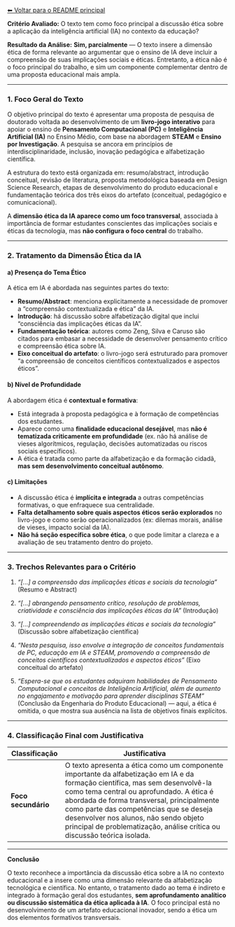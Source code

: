[⬅ Voltar para o README principal](../README.md)

**Critério Avaliado:**
O texto tem como foco principal a discussão ética sobre a aplicação da inteligência artificial (IA) no contexto da educação?

**Resultado da Análise:**
**Sim, parcialmente** — O texto insere a dimensão ética de forma relevante ao argumentar que o ensino de IA deve incluir a compreensão de suas implicações sociais e éticas. Entretanto, a ética não é o foco principal do trabalho, e sim um componente complementar dentro de uma proposta educacional mais ampla.

---

### 1. Foco Geral do Texto

O objetivo principal do texto é apresentar uma proposta de pesquisa de doutorado voltada ao desenvolvimento de um **livro-jogo interativo** para apoiar o ensino de **Pensamento Computacional (PC)** e **Inteligência Artificial (IA)** no Ensino Médio, com base na abordagem **STEAM** e **Ensino por Investigação**. A pesquisa se ancora em princípios de interdisciplinaridade, inclusão, inovação pedagógica e alfabetização científica.

A estrutura do texto está organizada em: resumo/abstract, introdução conceitual, revisão de literatura, proposta metodológica baseada em Design Science Research, etapas de desenvolvimento do produto educacional e fundamentação teórica dos três eixos do artefato (conceitual, pedagógico e comunicacional).

A **dimensão ética da IA aparece como um foco transversal**, associada à importância de formar estudantes conscientes das implicações sociais e éticas da tecnologia, mas **não configura o foco central** do trabalho.

---

### 2. Tratamento da Dimensão Ética da IA

#### a) **Presença do Tema Ético**

A ética em IA é abordada nas seguintes partes do texto:

* **Resumo/Abstract**: menciona explicitamente a necessidade de promover a “compreensão contextualizada e ética” da IA.
* **Introdução**: há discussão sobre alfabetização digital que inclui “consciência das implicações éticas da IA”.
* **Fundamentação teórica**: autores como Zeng, Silva e Caruso são citados para embasar a necessidade de desenvolver pensamento crítico e compreensão ética sobre IA.
* **Eixo conceitual do artefato**: o livro-jogo será estruturado para promover “a compreensão de conceitos científicos contextualizados e aspectos éticos”.

#### b) **Nível de Profundidade**

A abordagem ética é **contextual e formativa**:

* Está integrada à proposta pedagógica e à formação de competências dos estudantes.
* Aparece como uma **finalidade educacional desejável**, mas **não é tematizada criticamente em profundidade** (ex. não há análise de vieses algorítmicos, regulação, decisões automatizadas ou riscos sociais específicos).
* A ética é tratada como parte da alfabetização e da formação cidadã, **mas sem desenvolvimento conceitual autônomo**.

#### c) **Limitações**

* A discussão ética é **implícita e integrada** a outras competências formativas, o que enfraquece sua centralidade.
* **Falta detalhamento sobre quais aspectos éticos serão explorados** no livro-jogo e como serão operacionalizados (ex: dilemas morais, análise de vieses, impacto social da IA).
* **Não há seção específica sobre ética**, o que pode limitar a clareza e a avaliação de seu tratamento dentro do projeto.

---

### 3. Trechos Relevantes para o Critério

1. *“\[...] a compreensão das implicações éticas e sociais da tecnologia”* (Resumo e Abstract)

2. *“\[...] abrangendo pensamento crítico, resolução de problemas, criatividade e consciência das implicações éticas da IA”* (Introdução)

3. *“\[...] compreendendo as implicações éticas e sociais da tecnologia”* (Discussão sobre alfabetização científica)

4. *“Nesta pesquisa, isso envolve a integração de conceitos fundamentais de PC, educação em IA e STEAM, promovendo a compreensão de conceitos científicos contextualizados e aspectos éticos”* (Eixo conceitual do artefato)

5. *“Espera-se que os estudantes adquiram habilidades de Pensamento Computacional e conceitos de Inteligência Artificial, além de aumento no engajamento e motivação para aprender disciplinas STEAM”* (Conclusão da Engenharia do Produto Educacional) — aqui, a ética é omitida, o que mostra sua ausência na lista de objetivos finais explícitos.

---

### 4. Classificação Final com Justificativa

| **Classificação**   | **Justificativa**                                                                                                                                                                                                                                                                                                                                                                       |
| ------------------- | --------------------------------------------------------------------------------------------------------------------------------------------------------------------------------------------------------------------------------------------------------------------------------------------------------------------------------------------------------------------------------------- |
| **Foco secundário** | O texto apresenta a ética como um componente importante da alfabetização em IA e da formação científica, mas sem desenvolvê-la como tema central ou aprofundado. A ética é abordada de forma transversal, principalmente como parte das competências que se deseja desenvolver nos alunos, não sendo objeto principal de problematização, análise crítica ou discussão teórica isolada. |

---

**Conclusão**

O texto reconhece a importância da discussão ética sobre a IA no contexto educacional e a insere como uma dimensão relevante da alfabetização tecnológica e científica. No entanto, o tratamento dado ao tema é indireto e integrado à formação geral dos estudantes, **sem aprofundamento analítico ou discussão sistemática da ética aplicada à IA**. O foco principal está no desenvolvimento de um artefato educacional inovador, sendo a ética um dos elementos formativos transversais.
